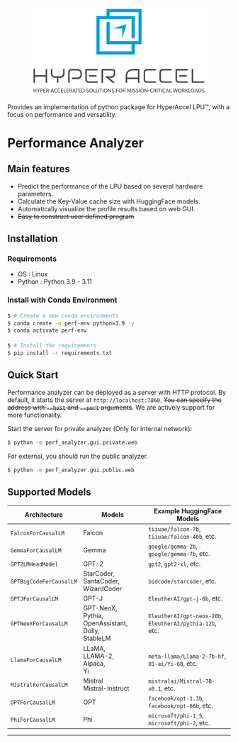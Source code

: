 <!---
Copyright 2023 The HyperAccel. All rights reserved.
-->

<p align="center">
    <br>
    <img src="docs/images/logo.png" width="400"/>
    <br>
<p>

Provides an implementation of python package for HyperAccel LPU™, with a focus on performance and versatility.

# Performance Analyzer


## Main features
* Predict the performance of the LPU based on several hardware parameters.
* Calculate the Key-Value cache size with HuggingFace models.
* Automatically visualize the profile results based on web GUI.
* ~~Easy to construct user defined program~~ 

## Installation

### Requirements
* OS : Linux
* Python : Python 3.9 - 3.11

### Install with Conda Environment
```bash
$ # Create a new conda environments
$ conda create -n perf-env python=3.9 -y
$ conda activate perf-env

$ # Install the requirements
$ pip install -r requirements.txt
```

## Quick Start

Performance analyzer can be deployed as a server with HTTP protocol. By default, it starts the server at `http://localhost:7860`. ~~You can specify the address with `--host` and `--port` arguments~~. We are actively support for more functionality.

Start the server for private analyzer (Only for internal network):
```bash
$ python -m perf_analyzer.gui.private.web
```

For external, you should run the public analyzer.
```bash
$ python -m perf_analyzer.gui.public.web
```

## Supported Models

|Architecture|Models|Example HuggingFace Models|
|-|-|-|
|`FalconForCausalLM`      |Falcon                                                       |`tiiuae/falcon-7b`, `tiiuae/falcon-40b`, etc.            |
|`GemmaForCausalLM`       |Gemma                                                        |`google/gemma-2b`, `google/gemma-7b`, etc.               |
|`GPT2LMHeadModel`        |GPT-2                                                        |`gpt2`, `gpt2-xl`, etc.                                  |
|`GPTBigCodeForCausalLM`  |StarCoder, SantaCoder, WizardCoder                           |`bidcode/starcoder`, etc.                                |
|`GPTJForCausalLM`        |GPT-J                                                        |`EleutherAI/gpt-j-6b`, etc.                              |
|`GPTNeoXForCausalLM`     |GPT-NeoX,<br>Pythia,<br>OpenAssistant,<br>Dolly,<br>StableLM |`EleutherAI/gpt-neox-20b`, `EleutherAI/pythia-12b`, etc. |
|`LlamaForCausalLM`       |LLaMA,<br>LLAMA-2,<br>Alpaca,<br>Yi                          |`meta-llama/Llama-2-7b-hf`, `01-ai/Yi-6B`, etc.          |
|`MistralForCausalLM`     |Mistral<br>Mistral-Instruct                                  |`mistralai/Mistral-7B-v0.1`, etc.                        |
|`OPTForCausalLM`         |OPT                                                          |`facebook/opt-1.3b`, `facebook/opt-66b`, etc.            |
|`PhiForCausalLM`         |Phi                                                          |`microsoft/phi-1_5`, `microsoft/phi-2`, etc.             |

---